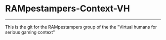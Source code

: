 # RAMpestampers-Context-VH
----------
This is the git for the RAMpestampers group of the the "Virtual humans for serious gaming context"